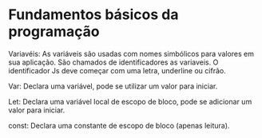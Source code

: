 # Fundamentos básicos da programação

Variavéis:
As variáveis são usadas com nomes simbólicos para valores em sua aplicação.
São chamados de identificadores as variaveis.
O identificador Js deve começar com uma letra, underline ou cifrão.

Var:
Declara uma variável, pode se utilizar um valor para iniciar.

Let:
Declara uma variável local de escopo de bloco, pode se adicionar um valor para iniciar.

const:
Declara uma constante de escopo de bloco (apenas leitura).